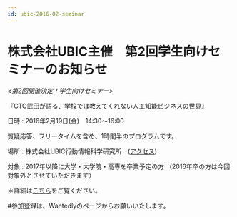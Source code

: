 ```yaml
---
id: ubic-2016-02-seminar
---
```


# 株式会社UBIC主催　第2回学生向けセミナーのお知らせ
_&lt;第2回開催決定！学生向けセミナー&gt;_

『CTO武田が語る、学校では教えてくれない人工知能ビジネスの世界』

日時 : 2016年2月19日(金)　14:30～16:00

質疑応答、フリータイムを含め、1時間半のプログラムです。

場所 : 株式会社UBIC行動情報科学研究所　([アクセス](http://www.ubic.co.jp/corporate/access.html))

対象 : 2017年以降に大学・大学院・高専を卒業予定の方
（2016年卒の方は今回対象外とさせていただきます）

＊詳細は[こちら](https://www.wantedly.com/projects/40573)をご覧ください。

#参加登録は、Wantedlyのページからお願いいたします。
